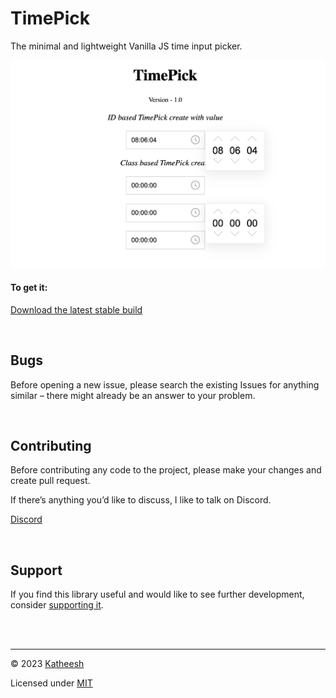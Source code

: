 # TimePick  
The minimal and lightweight Vanilla JS time input picker.

<img src="https://github.com/Katheesh/TimePick.js/blob/master/Screenshot.png?raw=true"/>

#### To get it:

[Download the latest stable build](https://github.com/Katheesh/TimePick.js/archive/refs/tags/v1.0.zip)

<br>

## Bugs

Before opening a new issue, please search the existing Issues for anything similar – there might already be an answer to your problem.

<br>

## Contributing

Before contributing any code to the project, please make your changes and create pull request.

If there’s anything you’d like to discuss, I like to talk on Discord.

[Discord](https://discord.gg/jGPuqrfj)

<br>

## Support

If you find this library useful and would like to see further development, consider [supporting it](mailto:ikatheesh@gmail.com).

<br><br>

---

© 2023 [Katheesh](https://www.linkedin.com/in/katheeskumar/)

Licensed under [MIT](https://opensource.org/license/mit/)
